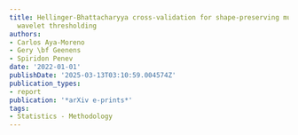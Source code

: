 ```yaml
---
title: Hellinger-Bhattacharyya cross-validation for shape-preserving multivariate
  wavelet thresholding
authors:
- Carlos Aya-Moreno
- Gery \bf Geenens
- Spiridon Penev
date: '2022-01-01'
publishDate: '2025-03-13T03:10:59.004574Z'
publication_types:
- report
publication: '*arXiv e-prints*'
tags:
- Statistics - Methodology
---
```

